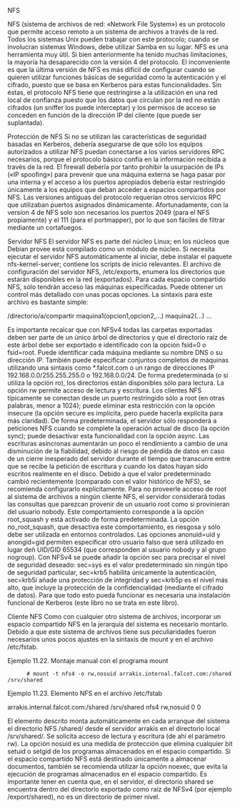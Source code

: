 NFS

NFS (sistema de archivos de red: «Network File System») es un protocolo que permite acceso remoto a un sistema de archivos a través de la red. Todos los sistemas Unix pueden trabajar con este protocolo; cuando se involucran sistemas Windows, debe utilizar Samba en su lugar.
NFS es una herramienta muy útil. Si bien anteriormente ha tenido muchas limitaciones, la mayoría ha desaparecido con la versión 4 del protocolo. El inconveniente es que la última versión de NFS es más difícil de configurar cuando se quieren utilizar funciones básicas de seguridad como la autenticación y el cifrado, puesto que se basa en Kerberos para estas funcionalidades. Sin éstas, el protocolo NFS tiene que restringirse a la utilización en una red local de confianza puesto que los datos que circulan por la red no están cifrados (un sniffer los puede interceptar) y los permisos de acceso se conceden en función de la dirección IP del cliente (que puede ser suplantada).

Protección de NFS
Si no se utilizan las características de seguridad basadas en Kerberos, debería asegurarse de que sólo los equipos autorizados a utilizar NFS puedan conectarse a los varios servidores RPC necesarios, porque el protocolo básico confía en la información recibida a través de la red. El firewall debería por tanto prohibir la usurpación de IPs («IP spoofing») para prevenir que una máquina externa se haga pasar por una interna y el acceso a los puertos apropiados debería estar restringido únicamente a los equipos que deban acceder a espacios compartidos por NFS.
Las versiones antiguas del protocolo requerían otros servicios RPC que utilizaban puertos asignados dinámicamente. Afortunadamente, con la versíon 4 de NFS solo son necesarios los puertos 2049 (para el NFS propiamente) y el 111 (para el portmapper), por lo que son fáciles de filtrar mediante un cortafuegos.

Servidor NFS
El servidor NFS es parte del núcleo Linux; en los núcleos que Debian provee está compilado como un módulo de núcleo. Si necesita ejecutar el servidor NFS automáticamente al iniciar, debe instalar el paquete nfs-kernel-server; contiene los scripts de inicio relevantes.
El archivo de configuración del servidor NFS, /etc/exports, enumera los directorios que estarán disponibles en la red (exportados). Para cada espacio compartido NFS, sólo tendrán acceso las máquinas especificadas. Puede obtener un control más detallado con unas pocas opciones. La sintaxis para este archivo es bastante simple:

/directorio/a/compartir maquina1(opcion1,opcion2,...) maquina2(...) ...

Es importante recalcar que con NFSv4 todas las carpetas exportadas deben ser parte de un único árbol de directorios y que el directorio raíz de este árbol debe ser exportado e identificado con la opción fsid=0 o fsid=root.
Puede identificar cada máquina mediante su nombre DNS o su dirección IP. También puede especificar conjuntos completos de máquinas utilizando una sintaxis como *.falcot.com o un rango de direcciones IP 192.168.0.0/255.255.255.0 o 192.168.0.0/24.
De forma predeterminada (o si utiliza la opción ro), los directorios están disponibles sólo para lectura. La opción rw permite acceso de lectura y escritura. Los clientes NFS típicamente se conectan desde un puerto restringido sólo a root (en otras palabras, menor a 1024); puede eliminar esta restricción con la opción insecure (la opción secure es implícita, pero puede hacerla explícita para más claridad).
De forma predeterminada, el servidor sólo responderá a peticiones NFS cuando se complete la operación actual de disco (la opción sync); puede desactivar esta funcionalidad con la opción async. Las escrituras asíncronas aumentarán un poco el rendimiento a cambio de una disminución de la fiabilidad, debido al riesgo de pérdida de datos en caso de un cierre inesperado del servidor durante el tiempo que transcurre entre que se recibe la petición de escritura y cuando los datos hayan sido escritos realmente en el disco. Debido a que el valor predeterminado cambió recientemente (comparado con el valor histórico de NFS), se recomienda configurarlo explícitamente.
Para no proveerle acceso de root al sistema de archivos a ningún cliente NFS, el servidor considerará todas las consultas que parezcan provenir de un usuario root como si provinieran del usuario nobody. Este comportamiento corresponde a la opción root_squash y está activado de forma predeterminada. La opción no_root_squash, que desactiva este comportamiento, es riesgosa y sólo debe ser utilizada en entornos controlados. Las opciones anonuid=uid y anongid=gid permiten especificar otro usuario falso que será utilizado en lugar deñ UID/GID 65534 (que corresponden al usuario nobody y al grupo nogroup).
Con NFSv4 se puede añadir la opción sec para precisar el nivel de seguridad deseado: sec=sys es el valor predeterminado sin ningún tipo de seguridad particular, sec=krb5 habilita únicamente la autenticación, sec=krb5i añade una protección de integridad y sec=krb5p es el nivel más alto, que incluye la protección de la confidencialidad (mediante el cifrado de datos). Para que todo esto pueda funcionar es necesaria una instalación funcional de Kerberos (este libro no se trata en este libro).

Cliente NFS
Como con cualquier otro sistema de archivos, incorporar un espacio compartido NFS en la jerarquía del sistema es necesario montarlo. Debido a que este sistema de archivos tiene sus peculiaridades fueron necesarios unos pocos ajustes en la sintaxis de mount y en el archivo /etc/fstab.

Ejemplo 11.22. Montaje manual con el programa mount

          # mount -t nfs4 -o rw,nosuid arrakis.internal.falcot.com:/shared /srv/shared

Ejemplo 11.23. Elemento NFS en el archivo /etc/fstab

arrakis.internal.falcot.com:/shared /srv/shared nfs4 rw,nosuid 0 0

El elemento descrito monta automáticamente en cada arranque del sistema el directorio NFS /shared/ desde el servidor arrakis en el directorio local /srv/shared/. Se solicita acceso de lectura y escritura (de ahí el parámetro rw). La opción nosuid es una medida de protección que elimina cualquier bit setuid o setgid de los programas almacenados en el espacio compartido. Si el espacio compartido NFS está destinado únicamente a almacenar documentos, también se recomienda utilizar la opción noexec, que evita la ejecución de programas almacenados en el espacio compartido. Es importante tener en cuenta que, en el servidor, el directorio shared se encuentra dentro del directorio exportado como raíz de NFSv4 (por ejemplo /export/shared), no es un directorio de primer nivel.
